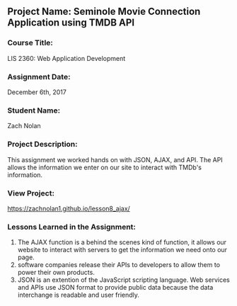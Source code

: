 ## Project Name:  Seminole Movie Connection Application using TMDB API

### Course Title:
LIS 2360:  Web Application Development

### Assignment Date:  
December 6th, 2017

### Student Name:  
Zach Nolan 

### Project Description:
This assignment we worked hands on with JSON, AJAX, and API. The API allows the information we enter on our site to interact with TMDb's information.

### View Project:
https://zachnolan1.github.io/lesson8_ajax/

### Lessons Learned in the Assignment:
1. The AJAX function is a behind the scenes kind of function, it allows our website to interact with servers to get the information we need onto our page.
2. software companies release their APIs to developers to allow them to power their own products.
3. JSON is an extention of the JavaScript scripting language. Web services and APIs use JSON format to provide public data because the data interchange is readable and user friendly. 
